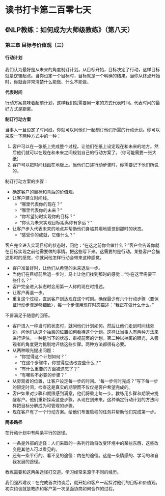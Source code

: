 读书打卡第二百零七天
===

《NLP教练：如何成为大师级教练》（第八天）
---
### 第三章 目标与价值观（三）

#### 行动计划

我们认为最好是从未来的角度制订计划。从目标开始，目标决定了行动，这样目标就是逻辑起点。当你设定一个目标时，目标就是一个明确的结果。当你从终点开始时，你就会非常清楚什么能做、什么不能做。

**代表时间**

行动方案意味着超前计划，这样我们就需要用一定的方式代表时间。代表时间的最好方式是距离。

**制订行动方案**

当事人一旦设定了时间线，你就可以同他们一起制订他们所需的行动计划。你可以采取一下两种方式中的一种：
1. 客户可以在一张纸上完成整个过程。让他们在纸上设定现在和未来的地方。然后他们就可以在现在和未来之间规划自己的行动方案了。（你可能需要一张大纸）
2. 客户可以把时间线画在地板上。当他们口述行动步骤时，你需要记下他们所说的。

制订行动方案的步骤：
* 确定客户的目标和背后的价值观。
* 让客户建立时间线。
    - “哪里代表你的现在？”
    - “哪里代表你的未来？”
    - “你希望何时实现你的目标？”
    - “你认为未来实现目标距离你有多远？”
* 让客户步入代表未来的地点并帮助他们身临其境地感觉到那时的状态。
    - “感受你的成就，它像什么？”

客户完全进入实现目标的状态时，问他：“在这之前你会做什么？”客户会告诉你就在目标实现之前他需要做的事情。把这些写下来。这需要的是行动。某些客户会描述那时的感觉，你就问他怎样行动会带来这种感觉。

* 客户准备好时，让他们从希望的未来退后一步。
* 当他们在目标前后退一步时，马上让他们找到那时的感觉：“你在这里需要干些什么？”
* 客户完全进入状态时会用第一人称的现在时描述。
* 让客户再退一步。
* 重复这个过程，直到客户到达现在这个时刻。确保最少有六个行动步骤（要保证行动步骤足够细致），每一个步骤用现在时态描述：“我正在做什么什么。”

不要满足于随意的回答。

* 客户进入一种当时的状态时，就问他们计划如何。然后让他们走到时间线旁边，问他们从这个抽离的位置如何看待这个计划。这样让当事人有两种方法来进行评估。一种是当下的状态，审视前面的计划。第二种以抽离的眼光，从旁观者的角度更为挑剔地评估这些步骤。两种方法都很有必要。
* 从两种眼光提出问题：
    + “你觉得这个计划如何？”
    + “在这个步骤中，你觉得应该改变些什么？”
    + “有什么重要的方面被遗忘了？”
    + “有哪些不必要的步骤？”
* 从旁观者的位置，让客户设定每一步的时间。“每一步何时完成？”写下每一步的限定时间。检查这是真实的期限而不仅仅是客户希望完成的。
* 客户如果对步骤和期限感到满意，他们将重走每一步。教练用步骤和期限来提醒客户。他们重新探索这些步骤，从现在到未来。这种确定行动计划的方法同样把目标分解成为可管理的步骤。
* 现在客户有了一个行动方案。给他们布置启程的任务并帮助他们完成第一步。

**两条路径**

在行动计划中有两条平行的途径。
* 一条是外部的途径：人们采取的一系列行动将改变环境中的某些东西，这些改变是其他人可以看见的。
* 还有一条平行的、看不见的途径：内在的途径。这是一条情感的、学习的和自我发展的途径。

教练需要和这两条途径打交道。学习经常来源于不同的经历。

我们强烈建议：在完成首次约谈后，就开始和客户一起探讨他们的目标和价值观。初次约谈就是教练和客户第一次见面协商如何合作的过程。
